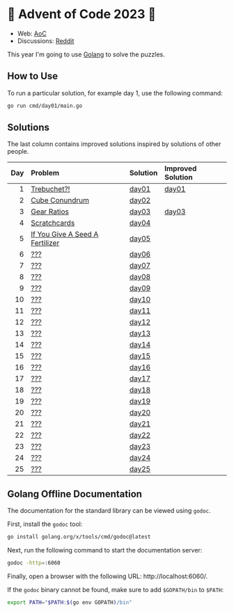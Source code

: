 # 🎄 Advent of Code 2023 🎄

* Web: [AoC](https://adventofcode.com/2023)
* Discussions: [Reddit](https://www.reddit.com/r/adventofcode)

This year I'm going to use [Golang](https://golang.org/) to solve the puzzles.

## How to Use
To run a particular solution, for example day 1, use the following command:

```bash
go run cmd/day01/main.go
```

## Solutions
The last column contains improved solutions inspired by solutions of other people.

| Day | Problem                                                                | Solution                   | Improved Solution                   |
|----:|:-----------------------------------------------------------------------|:---------------------------|:------------------------------------|
|   1 | [Trebuchet?!](https://adventofcode.com/2023/day/1)                     | [day01](cmd/day01/main.go) | [day01](cmd/day01-improved/main.go) |
|   2 | [Cube Conundrum](https://adventofcode.com/2023/day/2)                  | [day02](cmd/day02/main.go) |                                     |
|   3 | [Gear Ratios](https://adventofcode.com/2023/day/3)                     | [day03](cmd/day03/main.go) | [day03](cmd/day03-improved/main.go) |
|   4 | [Scratchcards](https://adventofcode.com/2023/day/4)                    | [day04](cmd/day04/main.go) |                                     |
|   5 | [If You Give A Seed A Fertilizer](https://adventofcode.com/2023/day/5) | [day05](cmd/day05/main.go) |                                     |
|   6 | [???](https://adventofcode.com/2023/day/6)                             | [day06](cmd/day06/main.go) |                                     |
|   7 | [???](https://adventofcode.com/2023/day/7)                             | [day07](cmd/day07/main.go) |                                     |
|   8 | [???](https://adventofcode.com/2023/day/8)                             | [day08](cmd/day08/main.go) |                                     |
|   9 | [???](https://adventofcode.com/2023/day/9)                             | [day09](cmd/day09/main.go) |                                     |
|  10 | [???](https://adventofcode.com/2023/day/10)                            | [day10](cmd/day10/main.go) |                                     |
|  11 | [???](https://adventofcode.com/2023/day/11)                            | [day11](cmd/day11/main.go) |                                     |
|  12 | [???](https://adventofcode.com/2023/day/12)                            | [day12](cmd/day12/main.go) |                                     |
|  13 | [???](https://adventofcode.com/2023/day/13)                            | [day13](cmd/day13/main.go) |                                     |
|  14 | [???](https://adventofcode.com/2023/day/14)                            | [day14](cmd/day14/main.go) |                                     |
|  15 | [???](https://adventofcode.com/2023/day/15)                            | [day15](cmd/day15/main.go) |                                     |
|  16 | [???](https://adventofcode.com/2023/day/16)                            | [day16](cmd/day16/main.go) |                                     |
|  17 | [???](https://adventofcode.com/2023/day/17)                            | [day17](cmd/day17/main.go) |                                     |
|  18 | [???](https://adventofcode.com/2023/day/18)                            | [day18](cmd/day18/main.go) |                                     |
|  19 | [???](https://adventofcode.com/2023/day/19)                            | [day19](cmd/day19/main.go) |                                     |
|  20 | [???](https://adventofcode.com/2023/day/20)                            | [day20](cmd/day20/main.go) |                                     |
|  21 | [???](https://adventofcode.com/2023/day/21)                            | [day21](cmd/day21/main.go) |                                     |
|  22 | [???](https://adventofcode.com/2023/day/22)                            | [day22](cmd/day22/main.go) |                                     |
|  23 | [???](https://adventofcode.com/2023/day/23)                            | [day23](cmd/day23/main.go) |                                     |
|  24 | [???](https://adventofcode.com/2023/day/24)                            | [day24](cmd/day24/main.go) |                                     |
|  25 | [???](https://adventofcode.com/2023/day/25)                            | [day25](cmd/day25/main.go) |                                     |

## Golang Offline Documentation
The documentation for the standard library can be viewed using `godoc`.

First, install the `godoc` tool:

```bash
go install golang.org/x/tools/cmd/godoc@latest
```

Next, run the following command to start the documentation server:

```bash
godoc -http=:6060
```

Finally, open a browser with the following URL: http://localhost:6060/.

If the `godoc` binary cannot be found, make sure to add `$GOPATH/bin` to `$PATH`:
```bash
export PATH="$PATH:$(go env GOPATH)/bin"
```
